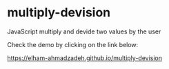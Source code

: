 # multiply-devision
JavaScript multiply and devide two values by the user

Check the demo by clicking on the link below:

 https://elham-ahmadzadeh.github.io/multiply-devision
